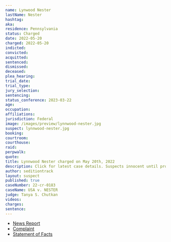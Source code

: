 ```yaml
---
name: Lynwood Nester
lastName: Nester
hashtag:
aka:
residence: Pennsylvania
status: Charged
date: 2022-05-20
charged: 2022-05-20
indicted:
convicted:
acquitted:
sentenced:
dismissed:
deceased:
plea_hearing:
trial_date:
trial_type:
jury_selection:
sentencing:
status_conference: 2023-03-22
age:
occupation:
affiliations:
jurisdiction: Federal
image: /images/preview/lynnwood-nester.jpg
suspect: lynnwood-nester.jpg
booking:
courtroom:
courthouse:
raid:
perpwalk:
quote:
title: Lynnwood Nester charged on May 20th, 2022
description: Click for latest case details. Suspects innocent until proven guilty.
author: seditiontrack
layout: suspect
published: true
caseNumber: 22-cr-0183
caseName: USA v. NESTER
judge: Tanya S. Chutkan
videos:
charges:
sentence:
---
```

- [News Report](https://www.ydr.com/story/news/2022/05/24/brian-korte-york-haven-lynwood-nester-dillsburg-charged-capitol-riots/65357319007/)
- [Complaint](https://www.justice.gov/usao-dc/case-multi-defendant/file/1507511/download)
- [Statement of Facts](https://www.justice.gov/usao-dc/case-multi-defendant/file/1507516/download)
